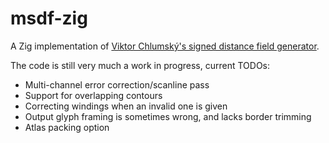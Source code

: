 # msdf-zig
A Zig implementation of [Viktor Chlumský's signed distance field generator](https://github.com/Chlumsky/msdfgen).

The code is still very much a work in progress, current TODOs:
- Multi-channel error correction/scanline pass
- Support for overlapping contours
- Correcting windings when an invalid one is given
- Output glyph framing is sometimes wrong, and lacks border trimming
- Atlas packing option
